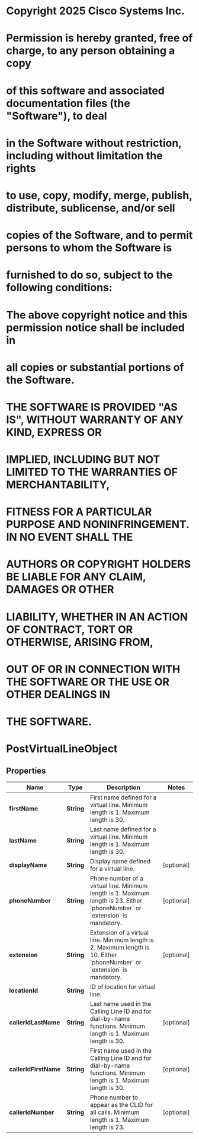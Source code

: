 <!--  Copyright 2025 Cisco Systems Inc.

Permission is hereby granted, free of charge, to any person obtaining a copy
of this software and associated documentation files (the "Software"), to deal
in the Software without restriction, including without limitation the rights
to use, copy, modify, merge, publish, distribute, sublicense, and/or sell
copies of the Software, and to permit persons to whom the Software is
furnished to do so, subject to the following conditions:

The above copyright notice and this permission notice shall be included in
all copies or substantial portions of the Software.

THE SOFTWARE IS PROVIDED "AS IS", WITHOUT WARRANTY OF ANY KIND, EXPRESS OR
IMPLIED, INCLUDING BUT NOT LIMITED TO THE WARRANTIES OF MERCHANTABILITY,
FITNESS FOR A PARTICULAR PURPOSE AND NONINFRINGEMENT. IN NO EVENT SHALL THE
AUTHORS OR COPYRIGHT HOLDERS BE LIABLE FOR ANY CLAIM, DAMAGES OR OTHER
LIABILITY, WHETHER IN AN ACTION OF CONTRACT, TORT OR OTHERWISE, ARISING FROM,
OUT OF OR IN CONNECTION WITH THE SOFTWARE OR THE USE OR OTHER DEALINGS IN
THE SOFTWARE.-->
# Copyright 2025 Cisco Systems Inc.
#
# Permission is hereby granted, free of charge, to any person obtaining a copy
# of this software and associated documentation files (the "Software"), to deal
# in the Software without restriction, including without limitation the rights
# to use, copy, modify, merge, publish, distribute, sublicense, and/or sell
# copies of the Software, and to permit persons to whom the Software is
# furnished to do so, subject to the following conditions:
#
# The above copyright notice and this permission notice shall be included in
# all copies or substantial portions of the Software.
#
# THE SOFTWARE IS PROVIDED "AS IS", WITHOUT WARRANTY OF ANY KIND, EXPRESS OR
# IMPLIED, INCLUDING BUT NOT LIMITED TO THE WARRANTIES OF MERCHANTABILITY,
# FITNESS FOR A PARTICULAR PURPOSE AND NONINFRINGEMENT. IN NO EVENT SHALL THE
# AUTHORS OR COPYRIGHT HOLDERS BE LIABLE FOR ANY CLAIM, DAMAGES OR OTHER
# LIABILITY, WHETHER IN AN ACTION OF CONTRACT, TORT OR OTHERWISE, ARISING FROM,
# OUT OF OR IN CONNECTION WITH THE SOFTWARE OR THE USE OR OTHER DEALINGS IN
# THE SOFTWARE.



# PostVirtualLineObject


## Properties

| Name | Type | Description | Notes |
|------------ | ------------- | ------------- | -------------|
|**firstName** | **String** | First name defined for a virtual line. Minimum length is 1. Maximum length is 30. |  |
|**lastName** | **String** | Last name defined for a virtual line. Minimum length is 1. Maximum length is 30. |  |
|**displayName** | **String** | Display name defined for a virtual line. |  [optional] |
|**phoneNumber** | **String** | Phone number of a virtual line. Minimum length is 1. Maximum length is 23. Either &#x60;phoneNumber&#x60; or &#x60;extension&#x60; is mandatory. |  [optional] |
|**extension** | **String** | Extension of a virtual line. Minimum length is 2. Maximum length is 10. Either &#x60;phoneNumber&#x60; or &#x60;extension&#x60; is mandatory. |  [optional] |
|**locationId** | **String** | ID of location for virtual line. |  |
|**callerIdLastName** | **String** | Last name used in the Calling Line ID and for dial-by-name functions. Minimum length is 1. Maximum length is 30. |  [optional] |
|**callerIdFirstName** | **String** | First name used in the Calling Line ID and for dial-by-name functions. Minimum length is 1. Maximum length is 30. |  [optional] |
|**callerIdNumber** | **String** | Phone number to appear as the CLID for all calls. Minimum length is 1. Maximum length is 23. |  [optional] |



